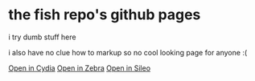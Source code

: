 <!DOCTYPE html>
<html>
<head>
<style>

.button {
  border: none;
  color: white;
  padding: 8px 16px;
  text-align: center;
  text-decoration: none;
  display: inline-block;
  font-size: 32px;
  margin: 4px 2px;
  transition-duration: 0.5s;
  cursor: pointer;
}

.button1 {
  background-color: white; 
  color: black; 
  border: 2px solid #d88d5b;
}

.button1:hover {
  background-color: #d88d5b;
  color: white;
}

.button2 {
  background-color: white; 
  color: black; 
  border: 2px solid #dfe8ee;
}

.button2:hover {
  background-color: #dfe8ee;
  color: white;
}

.button3 {
  background-color: white; 
  color: black; 
  border: 2px solid #00cec4;
}

.button3:hover {
  background-color: #00cec4;
  color: white;
}

</style>
</head>
<body>

<h1>the fish repo's github pages</h1>

<p>i try dumb stuff here</p>
<p>i also have no clue how to markup so no cool looking page for anyone :(</p>

<a href="cydia://url/https://cydia.saurik.com/api/share#?source=https://sliiated.github.io/the-fish-repo/" class="button button1">Open in Cydia</a>
<a href="zbra://sources/add/https://sliiated.github.io/the-fish-repo/" class="button button2">Open in Zebra</a>
<a href="sileo://source/https://sliiated.github.io/the-fish-repo/" class="button button3">Open in Sileo</a>

</body>
</html>
